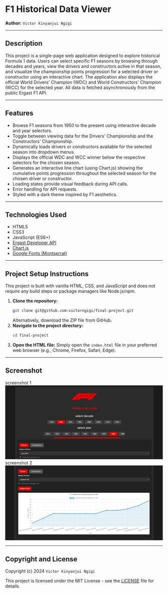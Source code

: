 # F1 Historical Data Viewer

**Author:** `Victor Kinyanjui Ngigi`

---

## Description

This project is a single-page web application designed to explore historical Formula 1 data. Users can select specific F1 seasons by browsing through decades and years, view the drivers and constructors active in that season,
and visualize the championship points progression for a selected driver or constructor using an interactive chart. The application also displays the official World Drivers' Champion (WDC) and World Constructors' Champion (WCC) for the selected year.
All data is fetched asynchronously from the public Ergast F1 API.

---

## Features

*   Browse F1 seasons from 1950 to the present using interactive decade and year selectors.
*   Toggle between viewing data for the Drivers' Championship and the Constructors' Championship.
*   Dynamically loads drivers or constructors available for the selected season into dropdown menus.
*   Displays the official WDC and WCC winner below the respective selectors for the chosen season.
*   Generates an interactive line chart (using Chart.js) showing the cumulative points progression throughout the selected season for the chosen driver or constructor.
*   Loading states provide visual feedback during API calls.
*   Error handling for API requests.
*   Styled with a dark theme inspired by F1 aesthetics.

---

## Technologies Used

*   HTML5
*   CSS3
*   JavaScript (ES6+)
*   [Ergast Developer API](http://ergast.com/mrd/)
*   [Chart.js](https://www.chartjs.org/)
*   [Google Fonts (Montserrat)](https://fonts.google.com/specimen/Montserrat)

---

## Project Setup Instructions

This project is built with vanilla HTML, CSS, and JavaScript and does not require any build steps or package managers like Node.js/npm.

1.  **Clone the repository:**
    ```bash
    git clone git@github.com:victorngigi/final-project.git
    ```
    Alternatively, download the ZIP file from GitHub.
2.  **Navigate to the project directory:**
    ```bash
    cd final-project
    ```
3.  **Open the HTML file:**
    Simply open the `index.html` file in your preferred web browser (e.g., Chrome, Firefox, Safari, Edge).


---

## Screenshot

screenshot 1
![screenshot1](images/phase-1-proj-1.png?raw=true)
screenshot 2
![screenshot2](images/phase-1-proj-2.png?raw=true)

---

## Copyright and License

Copyright (c) 2024 `Victor Kinyanjui Ngigi`

This project is licensed under the MIT License - see the [LICENSE](LICENSE) file for details.
